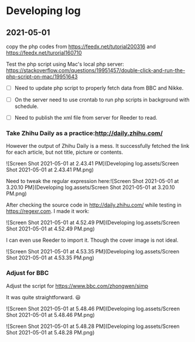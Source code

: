 # Developing log

## 2021-05-01

copy the php codes from https://feedx.net/tutorial200316
and https://feedx.net/turorial160710

Test the php script using Mac's local php server: https://stackoverflow.com/questions/19951457/double-click-and-run-the-php-script-on-mac/19951643



- [ ] Need to update php script to properly fetch data from BBC and Nikke.
- [ ] On the server need to use crontab to run php scripts in background with schedule.
- [ ] Need to publish the xml file from server for Reeder to read.



### Take Zhihu Daily as a practice:http://daily.zhihu.com/

However the output of Zhihu Daily is a mess. It successfully fetched the link for each article, but not title, picture or contents.

![Screen Shot 2021-05-01 at 2.43.41 PM](Developing log.assets/Screen Shot 2021-05-01 at 2.43.41 PM.png)

Need to tweak the regular expression here:![Screen Shot 2021-05-01 at 3.20.10 PM](Developing log.assets/Screen Shot 2021-05-01 at 3.20.10 PM.png)





After checking the source code in http://daily.zhihu.com/ while testing in https://regexr.com. I made it work:

![Screen Shot 2021-05-01 at 4.52.49 PM](Developing log.assets/Screen Shot 2021-05-01 at 4.52.49 PM.png)



I can even use Reeder to import it. Though the cover image is not ideal.

![Screen Shot 2021-05-01 at 4.53.35 PM](Developing log.assets/Screen Shot 2021-05-01 at 4.53.35 PM.png)

### Adjust for BBC

Adjust the script for https://www.bbc.com/zhongwen/simp

It was quite straightforward. 😃

![Screen Shot 2021-05-01 at 5.48.46 PM](Developing log.assets/Screen Shot 2021-05-01 at 5.48.46 PM.png)

![Screen Shot 2021-05-01 at 5.48.28 PM](Developing log.assets/Screen Shot 2021-05-01 at 5.48.28 PM.png)